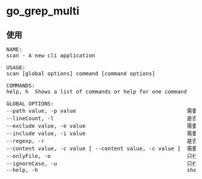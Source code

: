 # go_grep_multi

## 使用
<pre>
NAME:
scan - A new cli application

USAGE:
scan [global options] command [command options]

COMMANDS:
help, h  Shows a list of commands or help for one command

GLOBAL OPTIONS:
--path value, -p value                                   需要扫描的目录路径
--lineCount, -l                                          是否需要统计扫描行数 (default: false)
--exclude value, -e value                                需要跳过的路径标识
--include value, -i value                                需要包含的路径或文件标识
--regexp, -r                                             是否使用正则匹配 (default: 默认使用字符串)
--content value, -c value [ --content value, -c value ]  需要匹配的内容, 多个代表同一个文件里这几个都出现过
--onlyFile, -o                                           只扫描文件名 (default: false)
--ignoreCase, -u                                         只扫描文件名 (default: false)
--help, -h                                               show help
</pre>


